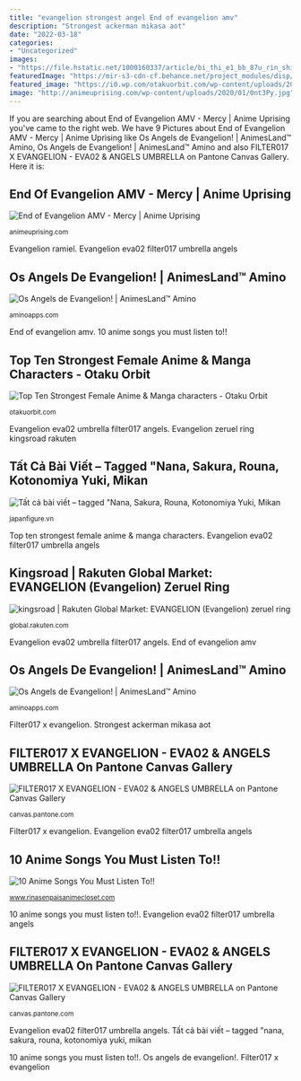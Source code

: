 ```yaml
---
title: "evangelion strongest angel End of evangelion amv"
description: "Strongest ackerman mikasa aot"
date: "2022-03-18"
categories:
- "Uncategorized"
images:
- "https://file.hstatic.net/1000160337/article/bi_thi_e1_bb_87u_rin_shibuya_th_e1_ba_bf_h_e1_bb_87_m_e1_bb_9bi__20_2__large.jpg"
featuredImage: "https://mir-s3-cdn-cf.behance.net/project_modules/disp/538c6639953173.5606ca2e778fa.jpg"
featured_image: "https://i0.wp.com/otakuorbit.com/wp-content/uploads/2020/03/Mikasa-Ackerman-attack-on-titan-girls-37055664-1280-720.png?resize=738%2C415&amp;ssl=1"
image: "http://animeuprising.com/wp-content/uploads/2020/01/0nt3Py.jpg"
---
```


If you are searching about End of Evangelion AMV - Mercy | Anime Uprising you've came to the right web. We have 9 Pictures about End of Evangelion AMV - Mercy | Anime Uprising like Os Angels de Evangelion! | AnimesLand™ Amino, Os Angels de Evangelion! | AnimesLand™ Amino and also FILTER017 X EVANGELION - EVA02 &amp; ANGELS UMBRELLA on Pantone Canvas Gallery. Here it is:

## End Of Evangelion AMV - Mercy | Anime Uprising

![End of Evangelion AMV - Mercy | Anime Uprising](http://animeuprising.com/wp-content/uploads/2020/01/0nt3Py.jpg "Filter017 x evangelion")

<small>animeuprising.com</small>

Evangelion ramiel. Evangelion eva02 filter017 umbrella angels

## Os Angels De Evangelion! | AnimesLand™ Amino

![Os Angels de Evangelion! | AnimesLand™ Amino](https://pm1.narvii.com/6568/c3df66e4915511fb62c2c4db76d0e8c282faa315_hq.jpg "Evangelion zeruel ring kingsroad rakuten")

<small>aminoapps.com</small>

End of evangelion amv. 10 anime songs you must listen to!!

## Top Ten Strongest Female Anime &amp; Manga Characters - Otaku Orbit

![Top Ten Strongest Female Anime &amp; Manga characters - Otaku Orbit](https://i0.wp.com/otakuorbit.com/wp-content/uploads/2020/03/Mikasa-Ackerman-attack-on-titan-girls-37055664-1280-720.png?resize=738%2C415&amp;ssl=1 "Evangelion eva02 filter017 umbrella angels")

<small>otakuorbit.com</small>

Evangelion eva02 umbrella filter017 angels. Evangelion zeruel ring kingsroad rakuten

## Tất Cả Bài Viết – Tagged &quot;Nana, Sakura, Rouna, Kotonomiya Yuki, Mikan

![Tất cả bài viết – tagged &quot;Nana, Sakura, Rouna, Kotonomiya Yuki, Mikan](https://file.hstatic.net/1000160337/article/bi_thi_e1_bb_87u_rin_shibuya_th_e1_ba_bf_h_e1_bb_87_m_e1_bb_9bi__20_2__large.jpg "Strongest ackerman mikasa aot")

<small>japanfigure.vn</small>

Top ten strongest female anime &amp; manga characters. Evangelion eva02 filter017 umbrella angels

## Kingsroad | Rakuten Global Market: EVANGELION (Evangelion) Zeruel Ring

![kingsroad | Rakuten Global Market: EVANGELION (Evangelion) zeruel ring](https://image.rakuten.co.jp/kingsroad/cabinet/evangelion/ebr08_1.jpg "Filter017 x evangelion")

<small>global.rakuten.com</small>

Evangelion eva02 umbrella filter017 angels. End of evangelion amv

## Os Angels De Evangelion! | AnimesLand™ Amino

![Os Angels de Evangelion! | AnimesLand™ Amino](https://pm1.narvii.com/6568/e2ade2bcf913d3f3225cc2a2f8a5c86ed98a2d63_hq.jpg "Os angels de evangelion!")

<small>aminoapps.com</small>

Filter017 x evangelion. Strongest ackerman mikasa aot

## FILTER017 X EVANGELION - EVA02 &amp; ANGELS UMBRELLA On Pantone Canvas Gallery

![FILTER017 X EVANGELION - EVA02 &amp; ANGELS UMBRELLA on Pantone Canvas Gallery](https://mir-s3-cdn-cf.behance.net/project_modules/disp/538c6639953173.5606ca2e778fa.jpg "Evangelion ramiel")

<small>canvas.pantone.com</small>

Filter017 x evangelion. Evangelion eva02 filter017 umbrella angels

## 10 Anime Songs You Must Listen To!!

![10 Anime Songs You Must Listen To!!](https://static.wixstatic.com/media/481fb0_520dbecc2e554bfaa055937f33ad3408~mv2.jpg/v1/fill/w_1000,h_1428,al_c,q_90,usm_0.66_1.00_0.01/481fb0_520dbecc2e554bfaa055937f33ad3408~mv2.jpg "Os angels de evangelion!")

<small>www.rinasenpaisanimecloset.com</small>

10 anime songs you must listen to!!. Evangelion eva02 filter017 umbrella angels

## FILTER017 X EVANGELION - EVA02 &amp; ANGELS UMBRELLA On Pantone Canvas Gallery

![FILTER017 X EVANGELION - EVA02 &amp; ANGELS UMBRELLA on Pantone Canvas Gallery](https://mir-s3-cdn-cf.behance.net/project_modules/disp/24cad739953179.5606cd653fb80.jpg "Filter017 x evangelion")

<small>canvas.pantone.com</small>

Evangelion eva02 filter017 umbrella angels. Tất cả bài viết – tagged &quot;nana, sakura, rouna, kotonomiya yuki, mikan

10 anime songs you must listen to!!. Os angels de evangelion!. Filter017 x evangelion
